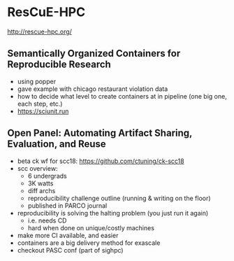 # ResCuE-HPC
http://rescue-hpc.org/

## Semantically Organized Containers for Reproducible Research
* using popper
* gave example with chicago restaurant violation data
* how to decide what level to create containers at in pipeline (one big one, each step, etc.)
* https://sciunit.run

## Open Panel: Automating Artifact Sharing, Evaluation, and Reuse
* beta ck wf for scc18: https://github.com/ctuning/ck-scc18  
* scc overview:
    * 6 undergrads
    * 3K watts
    * diff archs
    * reproducibility challenge outline (running & writing on the floor)
    * published in PARCO journal
* reproducibility is solving the halting problem (you just run it again)
    * i.e. needs CD
    * hard when done on unique/costly machines
* make more CI available, and easier
* containers are a big delivery method for exascale
* checkout PASC conf (part of sighpc)

